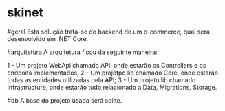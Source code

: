 # skinet

#geral
Esta solução trata-se do backend de um e-commerce, qual será desenvolvido em .NET Core.

#arquitetura
A arquitetura ficou da seguinte maneira:

1 - Um projeto WebApi chamado API, onde estarão os Controllers e os endpoits implementados;
2 - Um projetpo lib chamado Core, onde estarão todas as entidades utilizadas pela API;
3 - Um projeto lib chamado Infrastructure, onde estarão tudo relacionado a Data, Migrations, Storage.

#db
A base do projeto usada será sqlite.
